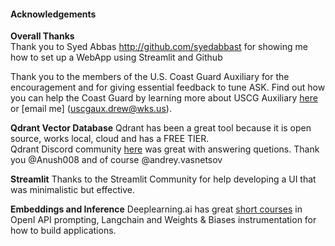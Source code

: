 
 #### Acknowledgements

 **Overall Thanks**  
Thank you to Syed Abbas http://github.com/syedabbast for showing me how to set up a WebApp using Streamlit and Github

Thank you to the members of the U.S. Coast Guard Auxiliary for the encouragement and for giving essential feedback to tune ASK. Find out how you can help the Coast Guard by learning more about USCG Auxiliary [here](faqs.md) or [email me] (uscgaux.drew@wks.us).

**Qdrant Vector Database**
Qdrant has been a great tool because it is open source, works local, cloud and has a FREE TIER.  
Qdrant Discord community [here](https://qdrant.to/discord) was great with answering quetions. Thank you @Anush008 and of course @andrey.vasnetsov

**Streamlit**
Thanks to the Streamlit Community for help developing a UI that was minimalistic but effective.

**Embeddings and Inference**
Deeplearning.ai has great [short courses](https://www.deeplearning.ai/short-courses/) in OpenI API prompting, Langchain and Weights & Biases instrumentation for how to build applications.